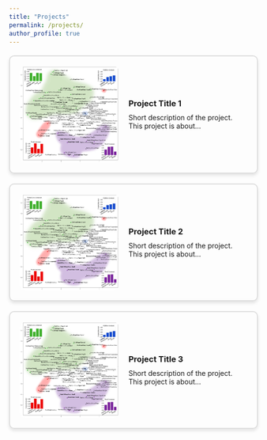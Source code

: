 ```yaml
---
title: "Projects"
permalink: /projects/
author_profile: true
---
```


<style>
.project-box {
    border: 2px solid #ddd;
    border-radius: 10px;
    padding: 20px;
    margin: 20px 0;
    display: flex;
    align-items: center;
    box-shadow: 0px 4px 6px rgba(0, 0, 0, 0.1);
}

.project-box img {
    max-width: 200px; /* Adjust as needed */
    max-height: 200px; /* Adjust as needed */
    border-radius: 10px;
    margin-right: 20px;
}

.project-box .content {
    flex-grow: 1;
}

.project-box h3 {
    margin: 0 0 10px 0;
}

.project-box p {
    margin: 0;
}
</style>

<div class="project-box">
    <img src="https://github.com/wangshaonan/wangshaonan.github.io/blob/master/projects/compfunc.png" alt="Project Image">
    <div class="content">
        <h3>Project Title 1</h3>
        <p>Short description of the project. This project is about...</p>
    </div>
</div>

<div class="project-box">
    <img src="https://github.com/wangshaonan/wangshaonan.github.io/blob/master/projects/compfunc.png" alt="Project Image">
    <div class="content">
        <h3>Project Title 2</h3>
        <p>Short description of the project. This project is about...</p>
    </div>
</div>

<div class="project-box">
    <img src="https://github.com/wangshaonan/wangshaonan.github.io/blob/master/projects/compfunc.png" alt="Project Image">
    <div class="content">
        <h3>Project Title 3</h3>
        <p>Short description of the project. This project is about...</p>
    </div>
</div>
